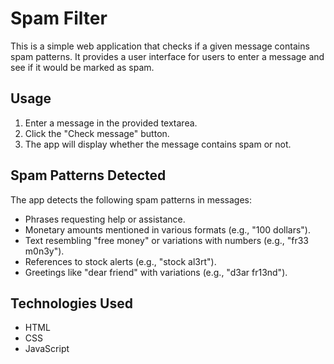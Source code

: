 # Spam Filter

This is a simple web application that checks if a given message contains spam patterns. It provides a user interface for users to enter a message and see if it would be marked as spam.

## Usage

1. Enter a message in the provided textarea.
2. Click the "Check message" button.
3. The app will display whether the message contains spam or not.

## Spam Patterns Detected

The app detects the following spam patterns in messages:

- Phrases requesting help or assistance.
- Monetary amounts mentioned in various formats (e.g., "100 dollars").
- Text resembling "free money" or variations with numbers (e.g., "fr33 m0n3y").
- References to stock alerts (e.g., "stock al3rt").
- Greetings like "dear friend" with variations (e.g., "d3ar fr13nd").

## Technologies Used

- HTML
- CSS
- JavaScript

